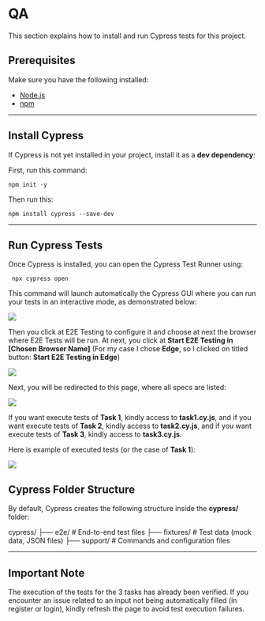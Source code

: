 # QA

This section explains how to install and run Cypress tests for this project.

## Prerequisites
Make sure you have the following installed:
- [Node.js](https://nodejs.org/)
- [npm](https://www.npmjs.com/)

---

## Install Cypress

If Cypress is not yet installed in your project, install it as a **dev dependency**:

First, run this command:

```npm init -y```

Then run this:

```npm install cypress --save-dev```

---

## Run Cypress Tests

Once Cypress is installed, you can open the Cypress Test Runner using:

``` npx cypress open```

This command will launch automatically the Cypress GUI where you can run your tests in an interactive mode, as demonstrated below:

<img src="README Images/Pic1.png">

Then you click at E2E Testing to configure it and choose at next the browser where E2E Tests will be run. At next, you click at **Start E2E Testing in [Chosen Browser Name]** (For my case I chose **Edge**, so I clicked on titled button: **Start E2E Testing in Edge**)

<img src="README Images/Pic2.png">

Next, you will be redirected to this page, where all specs are listed:

<img src="README Images/Pic3.png">

If you want execute tests of **Task 1**, kindly access to **task1.cy.js**, and if you want execute tests of **Task 2**, kindly access to **task2.cy.js**, and if you want execute tests of **Task 3**, kindly access to **task3.cy.js**.

Here is example of executed tests (or the case of **Task 1**):

<img src="README Images/Pic4.png">

## Cypress Folder Structure

By default, Cypress creates the following structure inside the **cypress/** folder:

cypress/
  ├── e2e/           # End-to-end test files
  ├── fixtures/      # Test data (mock data, JSON files)
  ├── support/       # Commands and configuration files

---

## Important Note

The execution of the tests for the 3 tasks has already been verified. If you encounter an issue related to an input not being automatically filled (in register or login), kindly refresh the page to avoid test execution failures.